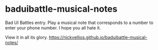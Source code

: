# baduibattle-musical-notes
Bad UI Battles entry.  Play a musical note that corresponds to a number to enter your phone number.  I hope you all hate it.

View it in all its glory.
https://nickvellios.github.io/baduibattle-musical-notes/
